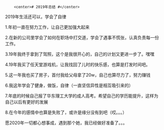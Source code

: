 
        <center># 2019年总结 #</center>
        

2019年生活还可以，学会了自律
<p>1.年初一直在努力工作，让自己更加强大起来</p>
<p>2.在新的公司里学会了如何在职场中打交道，学会了遇事不慌张，认真负责每一份工作。</p>
<p>3.19年我终于拿到了驾照，这个是我很开心的，自己的计划又更进一步了。嘿嘿</p>
<p>4.19年我买了任天堂游戏机，让我找回了儿时的快乐感，也算是打发时间吧。</p>
<p>5.这一年我也买了房子，首付我给父母拿了20w，自己也算尽力了，努力赚钱</p>
<p>6.我这年学会了健身，做饭，自律（一直坚信异性是相互吸引来的）</p>
<p>7.年底的时候自己报了华东理工大学的成人高考。希望自己的学历能提升，这样为自己以后有更好的发展</p>
<p>8.在今年的感情中也算是失败了，或许是缘分没有到吧（哎。。。）</p>

<p>愿2020年一切都心想事成，遇到那个她，我已经做好准备了。。。</p>
 
